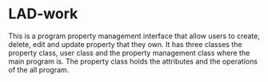 # LAD-work
This is a program property management interface that allow users to create, delete, edit and update property that they own.
It has three classes the property class, user class and the property management class where the main program is.
The property class holds the attributes and the operations of the all program.
